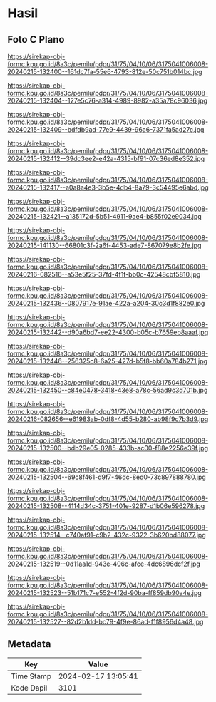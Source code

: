 # Hasil

## Foto C Plano

https://sirekap-obj-formc.kpu.go.id/8a3c/pemilu/pdpr/31/75/04/10/06/3175041006008-20240215-132400--161dc7fa-55e6-4793-812e-50c751b014bc.jpg

https://sirekap-obj-formc.kpu.go.id/8a3c/pemilu/pdpr/31/75/04/10/06/3175041006008-20240215-132404--127e5c76-a314-4989-8982-a35a78c96036.jpg

https://sirekap-obj-formc.kpu.go.id/8a3c/pemilu/pdpr/31/75/04/10/06/3175041006008-20240215-132409--bdfdb9ad-77e9-4439-96a6-7371fa5ad27c.jpg

https://sirekap-obj-formc.kpu.go.id/8a3c/pemilu/pdpr/31/75/04/10/06/3175041006008-20240215-132412--39dc3ee2-e42a-4315-bf91-07c36ed8e352.jpg

https://sirekap-obj-formc.kpu.go.id/8a3c/pemilu/pdpr/31/75/04/10/06/3175041006008-20240215-132417--a0a8a4e3-3b5e-4db4-8a79-3c54495e6abd.jpg

https://sirekap-obj-formc.kpu.go.id/8a3c/pemilu/pdpr/31/75/04/10/06/3175041006008-20240215-132421--a135172d-5b51-4911-9ae4-b855f02e9034.jpg

https://sirekap-obj-formc.kpu.go.id/8a3c/pemilu/pdpr/31/75/04/10/06/3175041006008-20240215-141130--66801c3f-2a6f-4453-ade7-867079e8b2fe.jpg

https://sirekap-obj-formc.kpu.go.id/8a3c/pemilu/pdpr/31/75/04/10/06/3175041006008-20240216-082516--a53e5f25-37fd-4f1f-bb0c-42548cbf5810.jpg

https://sirekap-obj-formc.kpu.go.id/8a3c/pemilu/pdpr/31/75/04/10/06/3175041006008-20240215-132436--0807917e-91ae-422a-a204-30c3d1f882e0.jpg

https://sirekap-obj-formc.kpu.go.id/8a3c/pemilu/pdpr/31/75/04/10/06/3175041006008-20240215-132442--d90a6bd7-ee22-4300-b05c-b7659eb8aaaf.jpg

https://sirekap-obj-formc.kpu.go.id/8a3c/pemilu/pdpr/31/75/04/10/06/3175041006008-20240215-132446--256325c8-6a25-427d-b5f8-bb60a784b271.jpg

https://sirekap-obj-formc.kpu.go.id/8a3c/pemilu/pdpr/31/75/04/10/06/3175041006008-20240215-132450--c84e0478-3418-43e8-a78c-56ad9c3d701b.jpg

https://sirekap-obj-formc.kpu.go.id/8a3c/pemilu/pdpr/31/75/04/10/06/3175041006008-20240216-082656--e61983ab-0df8-4d55-b280-ab98f9c7b3d9.jpg

https://sirekap-obj-formc.kpu.go.id/8a3c/pemilu/pdpr/31/75/04/10/06/3175041006008-20240215-132500--bdb29e05-0285-433b-ac00-f88e2256e39f.jpg

https://sirekap-obj-formc.kpu.go.id/8a3c/pemilu/pdpr/31/75/04/10/06/3175041006008-20240215-132504--69c8f461-d9f7-46dc-8ed0-73c897888780.jpg

https://sirekap-obj-formc.kpu.go.id/8a3c/pemilu/pdpr/31/75/04/10/06/3175041006008-20240215-132508--4114d34c-3751-401e-9287-d1b06e596278.jpg

https://sirekap-obj-formc.kpu.go.id/8a3c/pemilu/pdpr/31/75/04/10/06/3175041006008-20240215-132514--c740af91-c9b2-432c-9322-3b620bd88077.jpg

https://sirekap-obj-formc.kpu.go.id/8a3c/pemilu/pdpr/31/75/04/10/06/3175041006008-20240215-132519--0d11aa1d-943e-406c-afce-4dc6896dcf2f.jpg

https://sirekap-obj-formc.kpu.go.id/8a3c/pemilu/pdpr/31/75/04/10/06/3175041006008-20240215-132523--51b171c7-e552-4f2d-90ba-ff859db90a4e.jpg

https://sirekap-obj-formc.kpu.go.id/8a3c/pemilu/pdpr/31/75/04/10/06/3175041006008-20240215-132527--82d2b1dd-bc79-4f9e-86ad-f1f8956d4a48.jpg


## Metadata

| Key        | Value               |
| ---------- | ------------------- |
| Time Stamp | 2024-02-17 13:05:41 |
| Kode Dapil | 3101                |




